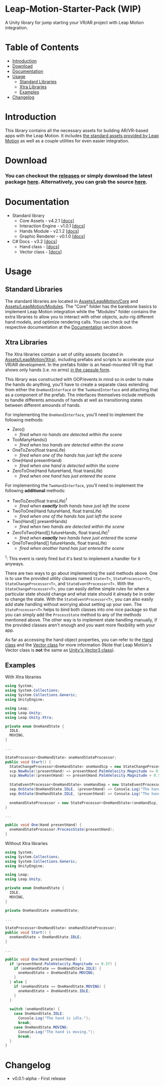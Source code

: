 # Leap-Motion-Starter-Pack (WIP)
A Unity library for jump starting your VR/AR project with Leap Motion integration.

# Table of Contents
* [Introduction](#introduction)
* [Download](#download)
* [Documentation](#documentation)
* [Usage](#usage)
  * [Standard Libraries](#standard-libraries)
  * [Xtra Libraries](#xtra-libraries)
  * [Examples](#examples)
* [Changelog](#changelog)

# Introduction
This library contains all the necessary assets for building AR/VR-based apps with the Leap Motion. It includes [the standard assets provided by Leap Motion](https://developer.leapmotion.com/unity) as well as a couple utilities for even easier integration.

# Download
### You can checkout the [releases](https://github.com/tejashah88/Leap-Motion-Starter-Pack/releases) or simply download the latest package [here](https://github.com/tejashah88/Leap-Motion-Starter-Pack/releases/download/v0.0.1-alpha/Leap_Motion_Starter_Pack_0.0.1_alpha.unitypackage). Alternatively, you can grab the source [here](https://github.com/tejashah88/Leap-Motion-Starter-Pack/archive/v0.0.1-alpha.zip).

# Documentation
* Standard library
  * Core Assets - v4.2.1 [[docs](https://github.com/leapmotion/UnityModules/wiki/Core)]
  * Interaction Engine - v1.0.1 [[docs](https://github.com/leapmotion/UnityModules/wiki/Interaction-Engine)]
  * Hands Module - v2.1.2 [[docs](https://github.com/leapmotion/UnityModules/wiki/Hands-Module)]
  * Graphic Renderer - v0.1.0 [[docs](https://github.com/leapmotion/UnityModules/wiki/Graphic-Renderer)]
* C# Docs - v3.2 [[docs](https://developer.leapmotion.com/documentation/csharp/index.html)]
  * Hand class - [[docs](https://developer.leapmotion.com/documentation/csharp/api/Leap.Hand.html)]
  * Vector class - [[docs](https://developer.leapmotion.com/documentation/csharp/api/Leap.Vector.html)]

# Usage
## Standard Libraries
The standard libraries are located in [Assets/LeapMotion/Core](Assets/LeapMotion/Core) and [Assets/LeapMotion/Modules](Assets/LeapMotion/Modules). The "Core" folder has the barebone basics to implement Leap Motion integration while the "Modules" folder contains the extra libraries to allow you to interact with other objects, auto-rig different hand models, and optimize rendering calls. You can check out the respective documentation at the [Documentation](#documentation) section above.

## Xtra Libraries
The Xtra libraries contain a set of utility asssets (located in [Assets/LeapMotion/Xtra](Assets/LeapMotion/Xtra)), including prefabs and scripts to accelerate your VR/AR development. In the prefabs folder is an head-mounted VR rig that shows only hands (i.e. no arms) [in the capsule form](https://github.com/leapmotion/UnityModules/wiki/Core#capsule-hands).

This library was constructed with OOP/events in mind so in order to make the hands do anything, you'll have to create a separate class extending from either the `OneHandInterface` or the `TwoHandInterface` and attaching that as a component of the prefab. The interfaces themselves include methods to handle differents amounds of hands at well as transitioning states between different amounds of hands.

For implementing the `OneHandInterface`, you'll need to implement the following methods:
* Zero()
  * *fired when no hands are detected within the scene*
* TooManyHands()
  * *fired when too hands are detected within the scene*
* OneToZero(float transLife)
  * *fired when one of the hands has just left the scene*
* One(Hand presentHand)
  * *fired when one hand is detected within the scene*
* ZeroToOne(Hand futureHand, float transLife)
  * *fired when one hand has just entered the scene*

For implementing the `TwoHandInterface`, you'll need to implement the following **additional** methods:
* TwoToZero(float transLife)<sup>1</sup>
  * *fired when **exactly** both hands have just left the scene*
* TwoToOne(Hand futureHand, float transLife)
  * *fired when one of the hands has just left the scene*
* Two(Hand[] presentHands)
  * *fired when two hands are detected within the scene*
* ZeroToTwo(Hand[] futureHands, float transLife)<sup>1</sup>
  * *fired when **exactly** two hands have just entered the scene*
* OneToTwo(Hand[] futureHands, float transLife)
  * *fired when another hand has just entered the scene*

<sup>1</sup>: This event is rarely fired but it's best to implement a handler for it anyways.

There are two ways to go about implementing the said methods above. One is to use the provided utility classes named `State<T>`, `StateProcessor<T>`, `StateChangeProcessor<T>`, and `StateEventProcessor<T>`. With the `StateChangeProcessor<T>`, you can easily define simple rules for when a particular state should change and what state should it already be in order to change the state. With the `StateEventProcessor<T>`, you can also easily add state handling without worrying about setting up your own. The `StateProcessor<T>` helps to bind both classes into one nice package so that you can simply add the `ProcessState` method to any of the methods mentioned above. The other way is to implement state handling manually, if the provided classes aren't enough and you want more flexibility with your app.

As far as accessing the hand object properties, you can refer to the [Hand class](https://developer.leapmotion.com/documentation/csharp/api/Leap.Hand.html) and the [Vector class](https://developer.leapmotion.com/documentation/csharp/api/Leap.Vector.html) for more information (Note that Leap Motion's Vector class is **not** the same as [Unity's Vector3 class](https://docs.unity3d.com/ScriptReference/Vector3.html)).

## Examples

With Xtra libraries
```csharp
using System;
using System.Collections;
using System.Collections.Generic;
using UnityEngine;

using Leap;
using Leap.Unity;
using Leap.Unity.Xtra;

private enum OneHandState {
  IDLE,
  MOVING,
}

...

StateProcessor<OneHandState> oneHandStateProcessor;
public void Start() {
  StateChangeProcessor<OneHandState> oneHandScp = new StateChangeProcessor<OneHandState>();
  scp.NewRule((presentHand) => presentHand.PalmVelocity.Magnitude <= 0.5f, OneHandState.IDLE, OneHandState.MOVING);
  scp.NewRule((presentHand) => presentHand.PalmVelocity.Magnitude > 0.5f, OneHandState.MOVING, OneHandState.IDLE);
  
  StateEventProcessor<OneHandState> oneHandSep = new StateEventProcessor<OneHandState>();
  sep.OnState(OneHandState.IDLE, (presentHand) => Console.Log("The hand is idle."));
  sep.OnState(OneHandState.IDLE, (presentHand) => Console.Log("The hand is moving."));
  
  oneHandStateProcessor = new StateProcessor<OneHandState>(oneHandScp, oneHandSep);
}

...

public void One(Hand presentHand) {
  oneHandStateProcessor.ProcessState(presentHand);
}
```

Without Xtra libraries
```csharp
using System;
using System.Collections;
using System.Collections.Generic;
using UnityEngine;

using Leap;
using Leap.Unity;

private enum OneHandState {
  IDLE,
  MOVING,
}

private OneHandState oneHandState;

...

StateProcessor<OneHandState> oneHandStateProcessor;
public void Start() {
  oneHandState = OneHandState.IDLE;
}

...

public void One(Hand presentHand) {
  if (presentHand.PalmVelocity.Magnitude <= 0.5f) {
    if (oneHandState == OneHandState.IDLE) {
      oneHandState = OneHandState.MOVING;
    }
  } else {
    if (oneHandState == OneHandState.MOVING) {
      oneHandState = OneHandState.IDLE;
    }
  }
  
  switch (oneHandState) {
    case OneHandState.IDLE:
      Console.Log("The hand is idle.");
      break;
    case OneHandState.MOVING:
      Console.Log("The hand is moving.");
      break;
  }
}
```

# Changelog
* v0.0.1-alpha - First release
